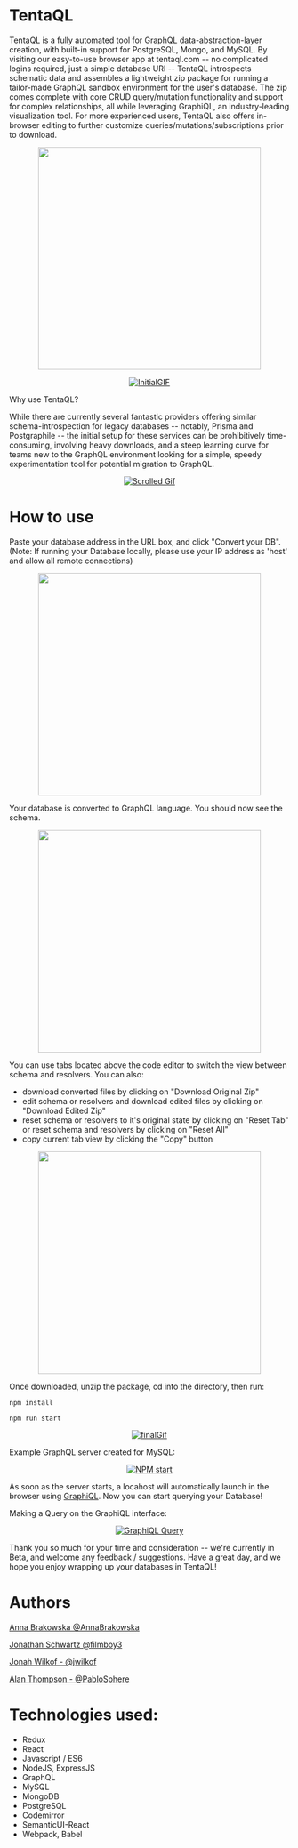 # TentaQL

TentaQL is a fully automated tool for GraphQL data-abstraction-layer creation, with built-in support for PostgreSQL, Mongo, and MySQL. By visiting our easy-to-use browser app at tentaql.com -- no complicated logins required, just a simple database URI -- TentaQL introspects schematic data and assembles a lightweight zip package for running a tailor-made GraphQL sandbox environment for the user's database. The zip comes complete with core CRUD query/mutation functionality and support for complex relationships, all while leveraging GraphiQL, an industry-leading visualization tool. For more experienced users, TentaQL also offers in-browser editing to further customize queries/mutations/subscriptions prior to download.

<p align="center">
<img src="https://github.com/TentaQL/tentaQL/blob/master/assets/Octopus.png" align="center" height="400">
</p>

<p align="center"><a href="http://www.tentaql.com"><img src="https://github.com/TentaQL/tentaQL/blob/master/assets/Gif_interface.gif" alt="InitialGIF"/></a></p>

Why use TentaQL?

While there are currently several fantastic providers offering similar schema-introspection for legacy databases -- notably, Prisma and Postgraphile -- the initial setup for these services can be prohibitively time-consuming, involving heavy downloads, and a steep learning curve for teams new to the GraphQL environment looking for a simple, speedy experimentation tool for potential migration to GraphQL.

<p align="center"><a href="http://www.tentaql.com"><img src="https://github.com/TentaQL/tentaQL/blob/master/assets/Gif_Scroll.gif" alt="Scrolled Gif"/></a></p>

# How to use

Paste your database address in the URL box, and click "Convert your DB". (Note: If running your Database locally, please use your IP address as 'host' and allow all remote connections)

<p align="center">
<img src="https://github.com/TentaQL/tentaQL/blob/master/assets/demo1.png" align="center" height="400">
</p>

Your database is converted to GraphQL language. You should now see the schema.

<p align="center">
<img src="https://github.com/TentaQL/tentaQL/blob/master/assets/demo2.png" align="center" height="400">
</p>


You can use tabs located above the code editor to switch the view between schema and resolvers.
You can also:
* download converted files by clicking on "Download Original Zip"
* edit schema or resolvers and download edited files by clicking on "Download Edited Zip"
* reset schema or resolvers to it's original state by clicking on "Reset Tab" or reset schema and resolvers by clicking on "Reset All"
* copy current tab view by clicking the "Copy" button

<p align="center">
<img src="https://github.com/TentaQL/tentaQL/blob/master/assets/demo3.png" align="center" height="400">
</p>

Once downloaded, unzip the package, cd into the directory, then run:

```npm install```

```npm run start``` 

<p align="center"><a href="http://www.tentaql.com"><img src="https://github.com/TentaQL/tentaQL/blob/master/assets/Gif_NPMinstall.gif" alt="finalGif"/></a></p>

Example GraphQL server created for MySQL:
<p align="center"><a href="http://www.tentaql.com"><img src="https://github.com/TentaQL/tentaQL/blob/master/assets/Gif_npmrunStart.gif" alt="NPM start"/></a></p>

As soon as the server starts, a locahost will automatically launch in the browser using <a href="https://github.com/graphql/graphiql">GraphiQL</a>.  Now you can start querying your Database!

Making a Query on the GraphiQL interface:
<p align="center"><a href="http://www.tentaql.com"><img src="https://github.com/TentaQL/tentaQL/blob/master/assets/Gif_GraphQLQuery.gif" alt="GraphiQL Query"/></a></p>

Thank you so much for your time and consideration -- we're currently in Beta, and welcome any feedback / suggestions. Have a great day, and we hope you enjoy wrapping up your databases in TentaQL!



# Authors

[Anna Brakowska @AnnaBrakowska](https://github.com/AnnaBrakowska)

[Jonathan Schwartz @filmboy3](https://github.com/filmboy3)

[Jonah Wilkof - @jwilkof](https://github.com/jwilkof)

[Alan Thompson - @PabloSphere](https://github.com/PabloSphere)


# Technologies used:
* Redux
* React
* Javascript / ES6
* NodeJS, ExpressJS
* GraphQL
* MySQL
* MongoDB
* PostgreSQL
* Codemirror
* SemanticUI-React
* Webpack, Babel